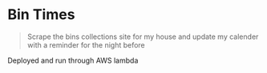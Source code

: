 # Bin Times
> Scrape the bins collections site for my house and update my calender with a reminder for the night before

Deployed and run through AWS lambda